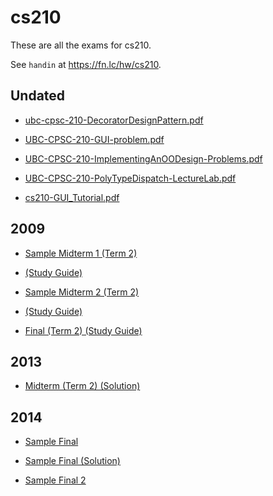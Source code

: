 # cs210

These are all the exams for cs210.

See `handin` at https://fn.lc/hw/cs210.



## Undated


* [ubc-cpsc-210-DecoratorDesignPattern.pdf](/static/exams/cs210/0/ubc-cpsc-210-DecoratorDesignPattern.pdf)

* [UBC-CPSC-210-GUI-problem.pdf](/static/exams/cs210/0/UBC-CPSC-210-GUI-problem.pdf)

* [UBC-CPSC-210-ImplementingAnOODesign-Problems.pdf](/static/exams/cs210/0/UBC-CPSC-210-ImplementingAnOODesign-Problems.pdf)

* [UBC-CPSC-210-PolyTypeDispatch-LectureLab.pdf](/static/exams/cs210/0/UBC-CPSC-210-PolyTypeDispatch-LectureLab.pdf)

* [cs210-GUI_Tutorial.pdf](/static/exams/cs210/0/cs210-GUI_Tutorial.pdf)



## 2009


* [Sample Midterm 1 (Term 2)](/static/exams/cs210/2009/cs210-2009-t2-sample-midterm1.pdf)

* [(Study Guide)](/static/exams/cs210/2009/cs210-2009-t2-studyguide-midterm1.pdf)

* [Sample Midterm 2 (Term 2)](/static/exams/cs210/2009/cs210-2009-t2-sample-midterm2.pdf)

* [(Study Guide)](/static/exams/cs210/2009/cs210-2009-t2-studyguide-midterm2.pdf)

* [Final (Term 2) (Study Guide)](/static/exams/cs210/2009/cs210-2009-t2-studyguide-final.pdf)



## 2013


* [Midterm (Term 2) (Solution)](/static/exams/cs210/2013/CPSC210-2013-Midterm22013W2_SOLN.pdf)



## 2014


* [Sample Final](/static/exams/cs210/2014/cpsc210-2014-Sample-Final.pdf)

* [Sample Final (Solution)](/static/exams/cs210/2014/cpsc210-2014-Sample-Final-Soln.pdf)

* [Sample Final 2](/static/exams/cs210/2014/CPSC210-2014%20-%20Sample%20Final.pdf)


